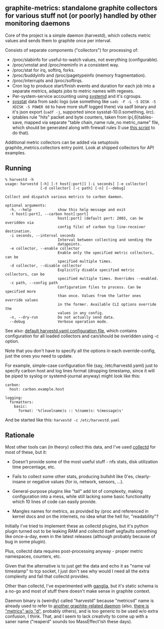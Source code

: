 graphite-metrics: standalone graphite collectors for various stuff not (or poorly) handled by other monitoring daemons
--------------------

Core of the project is a simple daemon (harvestd), which collects metric values
and sends them to graphite once per interval.

Consists of separate components ("collectors") for processing of:

* /proc/slabinfo for useful-to-watch values, not everything (configurable).
* /proc/vmstat and /proc/meminfo in a consistent way.
* /proc/stat for irq, softirq, forks.
* /proc/buddyinfo and /proc/pagetypeinfo (memory fragmentation).
* /proc/interrupts and /proc/softirqs.
* Cron log to produce start/finish events and duration for each job into a
	separate metrics, adapts jobs to metric names with regexes.
* Per-system-service accounting using
	[systemd](http://www.freedesktop.org/wiki/Software/systemd) and it's cgroups.
* [sysstat](http://sebastien.godard.pagesperso-orange.fr/) data from sadc logs
	(use something like `sadc -F -L -S DISK -S XDISK -S POWER 60` to have more
	stuff logged there) via sadf binary and it's json export (`sadf -j`, supported
	since sysstat-10.0.something, iirc).
* iptables rule "hits" packet and byte counters, taken from ip{,6}tables-save,
	mapped via separate "table chain_name rule_no metric_name" file, which should
	be generated along with firewall rules (I use [this
	script](https://github.com/mk-fg/trilobite) to do that).

Additional metric collectors can be added via setuptools
graphite_metrics.collectors entry point.
Look at shipped collectors for API examples.


Running
--------------------

	% harvestd -h
	usage: harvestd [-h] [-t host[:port]] [-i seconds] [-e collector]
	                [-d collector] [-c path] [-n] [--debug]

	Collect and dispatch various metrics to carbon daemon.

	optional arguments:
	  -h, --help            show this help message and exit
	  -t host[:port], --carbon host[:port]
	                        host[:port] (default port: 2003, can be overidden via
	                        config file) of carbon tcp line-receiver destination.
	  -i seconds, --interval seconds
	                        Interval between collecting and sending the
	                        datapoints.
	  -e collector, --enable collector
	                        Enable only the specified metric collectors, can be
	                        specified multiple times.
	  -d collector, --disable collector
	                        Explicitly disable specified metric collectors, can be
	                        specified multiple times. Overrides --enabled.
	  -c path, --config path
	                        Configuration files to process. Can be specified more
	                        than once. Values from the latter ones override values
	                        in the former. Available CLI options override the
	                        values in any config.
	  -n, --dry-run         Do not actually send data.
	  --debug               Verbose operation mode.

See also: [default harvestd.yaml configuration
file](https://github.com/mk-fg/graphite-metrics/blob/master/graphite_metrics/harvestd.yaml),
which contains configuration for all loaded collectors and can/should be
overidden using -c option.

Note that you don't have to specify all the options in each override-config,
just the ones you need to update.

For example, simple-case configuration file (say, /etc/harvestd.yaml) just to
specify carbon host and log lines format (dropping timestamp, since it will be
piped to syslog or systemd-journal anyway) might look like this:

	carbon:
	  host: carbon.example.host

	logging:
	  formatters:
	    basic:
	      format: '%(levelname)s :: %(name)s: %(message)s'

And be started like this: `harvestd -c /etc/harvestd.yaml`


Rationale
--------------------

Most other tools can (in theory) collect this data, and I've used
[collectd](http://collectd.org) for most of these, but it:

* Doesn't provide some of the most useful stuff - nfs stats, disk utilization
	time percentage, etc.

* Fails to collect some other stats, producing bullshit like 0'es,
	clearly-insane or negative values (for io, network, sensors, ...).

* General-purpose plugins like "tail" add lot of complexity, making
	configuration into a mess, while still lacking some basic functionality which
	10 lines of code can easily provide.

* Mangles names for metrics, as provided by /proc and referenced in kernel docs
	and on the internets, no idea what the hell for, "readability"?

Initially I've tried to implement these as collectd plugins, but it's python
plugin turned out to be leaking RAM and collectd itself segfaults something like
once-a-day, even in the latest releases (although probably because of bug in
some plugin).

Plus, collectd data requires post-processing anyway - proper metric namespaces,
counters, etc.

Given that the alternative is to just get the data and echo it as "name val
timestamp" to tcp socket, I just don't see why would I need all the extra
complexity and fail that collectd provides.

Other than collectd, I've experimented with
[ganglia](http://ganglia.sourceforge.net/), but it's static schema is a no-go
and most of stuff there doesn't make sense in graphite context.

Daemon binary is (weirdly) called "harvestd" because "metricsd" name is already
used to refer to [another graphite-related
daemon](https://github.com/kpumuk/metricsd) (also, [there is "metrics" w/o
"d"](https://github.com/codahale/metrics), probably others), and is too generic
to be used w/o extra confusion, I think.
That, and I seem to lack creativity to come up with a saner name ("reaperd"
sounds too MassEffect'ish these days).
